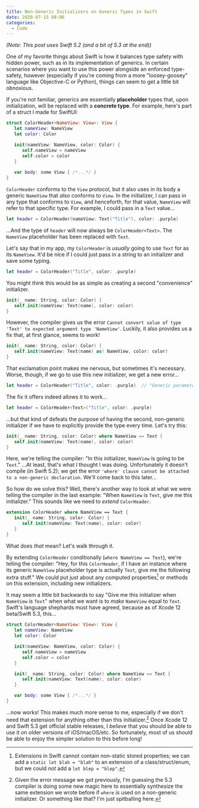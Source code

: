 ```yaml
---
title: Non-Generic Initializers on Generic Types in Swift
date: 2020-07-15 08:06
categories:
  - Code
---
```


_(Note: This post uses Swift 5.2 (and a bit of 5.3 at the end))_

One of my favorite things about Swift is how it balances type safety with hidden power, such as in its implementation of generics. In certain scenarios where you want to use this power alongside an enforced type-safety, however (especially if you're coming from a more "loosey-goosey" language like Objective-C or Python), things can seem to get a little bit obnoxious. <!--more--> 

If you're not familiar, generics are essentially **placeholder** types that, upon initialization, will be replaced with a **concrete type**. For example, here's part of a struct I made for SwiftUI:

```swift
struct ColorHeader<NameView: View>: View {
   let nameView: NameView
   let color: Color

   init(nameView: NameView, color: Color) {
      self.nameView = nameView
      self.color = color
   }
   
   var body: some View { /*...*/ }
}
```

`ColorHeader` conforms to the `View` protocol, but it also uses in its body a generic `NameView` that *also* conforms to `View`. In the initializer, I can pass in any type that conforms to `View`, and henceforth, for that value, `NameView` will refer to that specific type. For example, I could pass in a `Text` value...

```swift
let header = ColorHeader(nameView: Text("Title"), color: .purple)
```

...And the type of `header` will now always be `ColorHeader<Text>`. The `NameView` placeholder has been replaced with `Text`.

Let's say that in my app, my `ColorHeader` is _usually_ going to use `Text` for as its `NameView`. It'd be nice if I could just pass in a string to an initializer and save some typing.

```swift
let header = ColorHeader("Title", color: .purple)
```

You might think this would be as simple as creating a second "convenience" initializer.

```swift
init(_ name: String, color: Color) {
   self.init(nameView: Text(name), color: color)
}
```

However, the compiler gives us the error `Cannot convert value of type 'Text' to expected argument type 'NameView'`. Luckily, it also provides us a fix that, at first glance, seems to work!

```swift
init(_ name: String, color: Color) {
   self.init(nameView: Text(name) as! NameView, color: color)
}
```

That exclamation point makes me nervous, but sometimes it's necessary. Worse, though, if we go to use this new initializer, we get a new error...

```swift
let header = ColorHeader("Title", color: .purple)  // "Generic parameter 'NameView' could not be inferred"
```

The fix it offers indeed allows it to work...

```swift
let header = ColorHeader<Text>("Title", color: .purple)
```

...but that kind of defeats the purpose of having the second, non-generic initializer if we have to explicitly provide the type every time. Let's try this:

```swift
init(_ name: String, color: Color) where NameView == Text {
   self.init(nameView: Text(name), color: color)
}
```

Here, we're telling the compiler: "In this initializer, `NameView` is going to be `Text`." ...At least, that's what I thought I was doing. Unfortunately it doesn't compile (in Swift 5.2); we get the error `'where' clause cannot be attached to a non-generic declaration`. We'll come back to this later...

So how do we solve this? Well, there's another way to look at what we were telling the compiler in the last example: "When `NameView` is `Text`, give me this initializer." This sounds like we need to _extend_ `ColorHeader`.

```swift
extension ColorHeader where NameView == Text {
   init(_ name: String, color: Color) {
      self.init(nameView: Text(name), color: color)
   }
}
```

What does _that_ mean? Let's walk through it.

By extending `ColorHeader` conditionally (`where NameView == Text`), we're telling the compiler: "Hey, for this `ColorHeader`, if I have an instance where its generic `NameView` placeholder type is actually `Text`, give me the following extra stuff." We could put just about any computed properties[^1] or methods on this extension, including new initializers. 

It may seem a little bit backwards to say "Give me this initializer when `NameView` is `Text`" when what we want is to _make_ `NameView` equal to `Text`. Swift's language shephards must have agreed, because as of Xcode 12 beta/Swift 5.3, this...

```swift
struct ColorHeader<NameView: View>: View {
   let nameView: NameView
   let color: Color

   init(nameView: NameView, color: Color) {
      self.nameView = nameView
      self.color = color
   }

   init(_ name: String, color: Color) where NameView == Text {
      self.init(nameView: Text(name), color: color)
   }

   var body: some View { /*...*/ }
}
```

...now works! This makes much more sense to me, especially if we don't need that extension for anything other than this initializer.[^2] Once Xcode 12 and Swift 5.3 get official stable releases, I _believe_ that you should be able to use it on older versions of iOS/macOS/etc. So fortunately, most of us should be able to enjoy the simpler solution to this before long!

[^1]: Extensions in Swift cannot contain non-static stored properties; we can add a `static let blah = "blah"` to an extension of a class/struct/enum, but we could _not_ add a `let blep = "blep"`.
[^2]: Given the error message we got previously, I'm guessing the 5.3 compiler is doing some new magic here to essentially synthesize the same extension we wrote before if `where` is used on a non-generic initializer. Or something like that? I'm just spitballing here.
